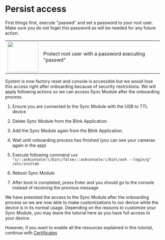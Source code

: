 # Persist access

First things first, execute "passwd" and set a password to your root user. Make sure you do not foget this password as will be needed for any future action. 

<table>
<tr><td><img width="100" height="100" src="https://upload.wikimedia.org/wikipedia/commons/thumb/2/25/Info_icon-72a7cf.svg/1200px-Info_icon-72a7cf.svg.png"></td><td>Protect root user with a password executing "passwd"</td></tr>
</table>

System is now factory reset and console is accessible but we would lose this access right after onboarding because of security restrictions. We will apply following actions so we can access Sync Module after the onboarding process.

1. Ensure you are connected to the Sync Module with the USB to TTL device

1. Delete Sync Module from the Blink Application.

1. Add the Sync Module again from the Blink Application.

1. Wait until onboarding process has finished (you can see your cameras again in the app)

1. Execute following command
`sed "s/::askconsole:\/bin\/false/::askconsole:\/bin\/ash --login/g" /etc/inittab`

1. Reboot Sync Module

1. After boot is completed, press Enter and you should go to the console instead of receiving the previous message

We have presisted the access to the Sync Module after the onboarding process so we are now able to make customizations to our device while the device is in its normal usage. Depending on the reasons to customize your Sync Module, you may leave the tutorial here as you have full access to your device. 

However, if you want to enable all the resources explained in this tutorial, continue with [Certificates](certs.md)
